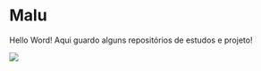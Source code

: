 # Malu
 Hello Word!
 Aqui guardo alguns repositórios de estudos e projeto!

![](https://count.getloli.com/get/@BEPb.github.readme)
</br>
